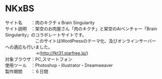 # NKxBS
サイト名　　：肉のキクチ x Brain Singularity  
サイト説明　：架空のお肉屋さん「肉のキクチ」と架空のAiベンチャー「Brain Singularity」のコラボレートサイトです。  
　　　　　　　このサイトはWordPressのテーマ化、及びオンラインサーバーへの適応も行いました。  
　　　　　　　→(http://fkt31.starfree.jp/)  
対象ブラウザ：PC,スマートフォン  
使用ツール　：Photoshop・Illustrator・Dreamweaver  
製作期間　　：６日間
